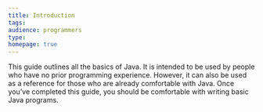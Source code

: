 ```yaml
---
title: Introduction
tags:
audience: programmers
type:
homepage: true
---
```

This guide outlines all the basics of Java. It is intended to be used by people who have no prior programming experience. However, it can also be used as a reference for those who are already comfortable with Java. Once you’ve completed this guide, you should be comfortable with writing basic Java programs. 

